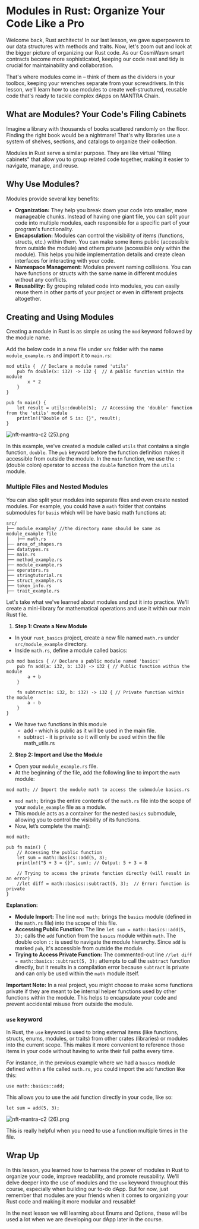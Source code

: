 # Modules in Rust: Organize Your Code Like a Pro

Welcome back, Rust architects! In our last lesson, we gave superpowers to our data structures with methods and traits. Now, let's zoom out and look at the bigger picture of organizing our Rust code.  As our CosmWasm smart contracts become more sophisticated, keeping our code neat and tidy is crucial for maintainability and collaboration. 

That's where modules come in – think of them as the dividers in your toolbox, keeping your wrenches separate from your screwdrivers. In this lesson, we'll learn how to use modules to create well-structured, reusable code that's ready to tackle complex dApps on MANTRA Chain.

## What are Modules? Your Code's Filing Cabinets

Imagine a library with thousands of books scattered randomly on the floor. Finding the right book would be a nightmare! That's why libraries use a system of shelves, sections, and catalogs to organize their collection.

Modules in Rust serve a similar purpose. They are like virtual "filing cabinets" that allow you to group related code together, making it easier to navigate, manage, and reuse.

## Why Use Modules?

Modules provide several key benefits:

- **Organization:** They help you break down your code into smaller, more manageable chunks. Instead of having one giant file, you can split your code into multiple modules, each responsible for a specific part of your program's functionality.
- **Encapsulation:** Modules can control the visibility of items (functions, structs, etc.) within them. You can make some items public (accessible from outside the module) and others private (accessible only within the module). This helps you hide implementation details and create clean interfaces for interacting with your code.
- **Namespace Management:** Modules prevent naming collisions. You can have functions or structs with the same name in different modules without any conflicts.
- **Reusability:** By grouping related code into modules, you can easily reuse them in other parts of your project or even in different projects altogether.

## Creating and Using Modules

Creating a module in Rust is as simple as using the `mod` keyword followed by the module name. 

Add the below code in a new file under `src` folder with the name `module_example.rs` and import it to `main.rs`:

```solidity
mod utils {  // Declare a module named 'utils'
    pub fn double(x: i32) -> i32 {  // A public function within the module
        x * 2
    }
}

pub fn main() {
    let result = utils::double(5);  // Accessing the 'double' function from the 'utils' module
    println!("Double of 5 is: {}", result);
}

```

![nft-mantra-c2 (25).png](https://github.com/0xmetaschool/Learning-Projects/blob/main/assests_for_all/Building%20on%20Mantra%20-%20C2/3.%20Building%20Blocks%20of%20Rust/3.%20Modules%20in%20Rust%20Organize%20Your%20Code%20Like%20/nft-mantra-c2_(25).webp?raw=true)

In this example, we've created a module called `utils` that contains a single function, `double`.  The `pub` keyword before the function definition makes it accessible from outside the module. In the `main` function, we use the `::` (double colon) operator to access the `double` function from the `utils` module.

### Multiple Files and Nested Modules

You can also split your modules into separate files and even create nested modules.  For example, you could have a `math` folder that contains submodules for `basis` which will be have basic math functions at:

```solidity
src/
├── module_example/ //the directory name should be same as module_example file
│   ├── math.rs 
├── area_of_shapes.rs
├── datatypes.rs
├── main.rs
├── method_example.rs
├── module_example.rs
├── operators.rs
├── stringtutorial.rs
├── struct_example.rs
├── token_info.rs
├── trait_example.rs
```

Let's take what we've learned about modules and put it into practice. We'll create a mini-library for mathematical operations and use it within our main Rust file.

1. **Step 1: Create a New Module**
- In your `rust_basics` project, create a new file named `math.rs` under `src/module_example` directory.
- Inside `math.rs`, define a module called basics:

```solidity
pub mod basics { // Declare a public module named 'basics'
    pub fn add(a: i32, b: i32) -> i32 { // Public function within the module
        a + b
    }

    fn subtract(a: i32, b: i32) -> i32 { // Private function within the module
        a - b
    }
}
```

- We have two functions in this module
    - add - which is public as it will be used in the main file.
    - subtract - it is private so it will only be used within the file math_utils.rs
    
2. **Step 2: Import and Use the Module**
- Open your `module_example.rs` file.
- At the beginning of the file, add the following line to import the `math` module:

```solidity
mod math; // Import the module math to access the submodule basics.rs
```

- `mod math;` brings the entire contents of the `math.rs` file into the scope of your `module_example` file as a module.
- This module acts as a container for the nested `basics` submodule, allowing you to control the visibility of its functions.
- Now, let’s complete the main():

```solidity
mod math;

pub fn main() {
    // Accessing the public function
    let sum = math::basics::add(5, 3); 
    println!("5 + 3 = {}", sum); // Output: 5 + 3 = 8

    // Trying to access the private function directly (will result in an error)
    //let diff = math::basics::subtract(5, 3);  // Error: function is private
}
```

**Explanation:**

- **Module Import:** The line `mod math;` brings the `basics` module (defined in the `math.rs` file) into the scope of this file.
- **Accessing Public Function:** The line `let sum = math::basics::add(5, 3);` calls the `add` function from the `basics` module within `math`. The double colon `::` is used to navigate the module hierarchy. Since `add` is marked `pub`, it's accessible from outside the module.
- **Trying to Access Private Function:** The commented-out line `//let diff = math::basics::subtract(5, 3);` attempts to call the `subtract` function directly, but it results in a compilation error because `subtract` is private and can only be used within the `math` module itself.

**Important Note:** In a real project, you might choose to make some functions private if they are meant to be internal helper functions used by other functions within the module. This helps to encapsulate your code and prevent accidental misuse from outside the module.

### `use` keyword

In Rust, the `use` keyword is used to bring external items (like functions, structs, enums, modules, or traits) from other crates (libraries) or modules into the current scope. This makes it more convenient to reference those items in your code without having to write their full paths every time.

For instance, in the previous example where we had a `basics` module defined within a file called `math.rs`, you could import the `add` function like this:

```solidity
use math::basics::add;
```

This allows you to use the `add` function directly in your code, like so:

```solidity
let sum = add(5, 3);
```

![nft-mantra-c2 (26).png](https://github.com/0xmetaschool/Learning-Projects/blob/main/assests_for_all/Building%20on%20Mantra%20-%20C2/3.%20Building%20Blocks%20of%20Rust/3.%20Modules%20in%20Rust%20Organize%20Your%20Code%20Like%20/nft-mantra-c2_(26).webp?raw=true)

This is really helpful when you need to use a function multiple times in the file.

## Wrap Up

In this lesson, you learned how to harness the power of modules in Rust to organize your code, improve readability, and promote reusability. We'll delve deeper into the use of modules and the `use` keyword throughout this course, especially when building our to-do dApp.  But for now, just remember that modules are your friends when it comes to organizing your Rust code and making it more modular and reusable!

In the next lesson we will learning about Enums and Options, these will be used a lot when we are developing our dApp later in the course.
